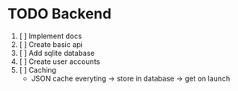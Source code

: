 # TODO Backend

1. [ ] Implement docs
2. [ ] Create basic api
3. [ ] Add sqlite database
4. [ ] Create user accounts
5. [ ] Caching
    - JSON cache everyting -> store in database -> get on launch